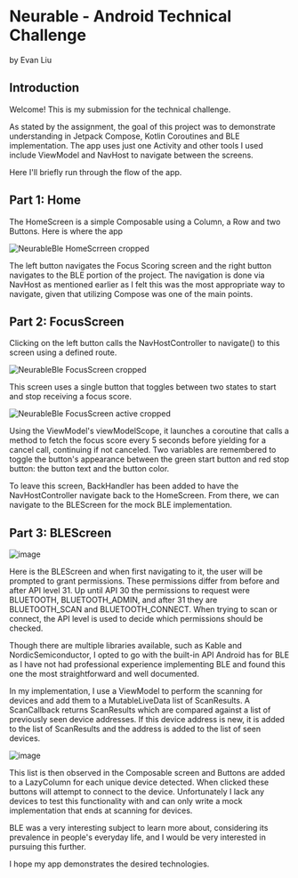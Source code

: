 # Neurable - Android Technical Challenge
by Evan Liu

## Introduction
Welcome! This is my submission for the technical challenge.

As stated by the assignment, the goal of this project was to demonstrate understanding in Jetpack Compose, Kotlin Coroutines and BLE implementation.
The app uses just one Activity and other tools I used include ViewModel and NavHost to navigate between the screens.

Here I'll briefly run through the flow of the app.

## Part 1: Home
The HomeScreen is a simple Composable using a Column, a Row and two Buttons. Here is where the app

![NeurableBle HomeScrreen cropped](https://github.com/user-attachments/assets/de11d8b8-c50c-4151-9192-a21af0696056)

The left button navigates the Focus Scoring screen and the right button navigates to the BLE portion of the project.
The navigation is done via NavHost as mentioned earlier as I felt this was the most appropriate way to navigate, given that utilizing Compose was one of the main points.

## Part 2: FocusScreen
Clicking on the left button calls the NavHostController to navigate() to this screen using a defined route.

![NeurableBle FocusScreen cropped](https://github.com/user-attachments/assets/c6046335-6b66-448c-8f75-a94df2f2edb1)

This screen uses a single button that toggles between two states to start and stop receiving a focus score.

![NeurableBle FocusScreen active cropped](https://github.com/user-attachments/assets/ef78b1e7-4fde-4ce2-a00a-0dcd9cc924ce)

Using the ViewModel's viewModelScope, it launches a coroutine that calls a method to fetch the focus score every 5 seconds before yielding for a cancel call, continuing if not canceled.
Two variables are remembered to toggle the button's appearance between the green start button and red stop button: the button text and the button color.

To leave this screen, BackHandler has been added to have the NavHostController navigate back to the HomeScreen. From there, we can navigate to the BLEScreen for the mock BLE implementation.

## Part 3: BLEScreen
![image](https://github.com/user-attachments/assets/7011c201-fee3-4f0c-9b77-8ab277be2227)

Here is the BLEScreen and when first navigating to it, the user will be prompted to grant permissions.
These permissions differ from before and after API level 31. Up until API 30 the permissions to request were BLUETOOTH, BLUETOOTH_ADMIN, and after 31 they are BLUETOOTH_SCAN and BLUETOOTH_CONNECT.
When trying to scan or connect, the API level is used to decide which permissions should be checked.

Though there are multiple libraries available, such as Kable and NordicSemiconductor, I opted to go with the built-in API Android has for BLE as I have not had professional experience
implementing BLE and found this one the most straightforward and well documented. 

In my implementation, I use a ViewModel to perform the scanning for devices and add them to a MutableLiveData list of ScanResults.
A ScanCallback returns ScanResults which are compared against a list of previously seen device addresses.
If this device address is new, it is added to the list of ScanResults and the address is added to the list of seen devices.

![image](https://github.com/user-attachments/assets/fc1c52b9-f4d8-40e0-9f55-1144476ed8c6)

This list is then observed in the Composable screen and Buttons are added to a LazyColumn for each unique device detected.
When clicked these buttons will attempt to connect to the device. 
Unfortunately I lack any devices to test this functionality with and can only write a mock implementation that ends at scanning for devices.

BLE was a very interesting subject to learn more about, considering its prevalence in people's everyday life, and I would be very interested in pursuing this further.

I hope my app demonstrates the desired technologies.
